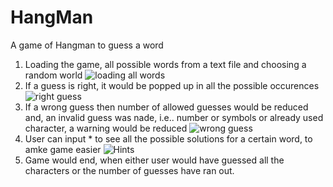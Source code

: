 # HangMan
A game of Hangman to guess a word
1. Loading the game, all possible words from a text file and choosing a random world
![loading all words](https://user-images.githubusercontent.com/101165632/188852946-cb5aec4c-47ef-4f93-8bf1-77700c7a3ecc.png)
2. If a guess is right, it would be popped up in all the possible occurences
![right guess](https://user-images.githubusercontent.com/101165632/188853076-58a1c835-c8c8-4448-ae03-49de9e80440c.png)
3. If a wrong guess then number of allowed guesses would be reduced and, an invalid guess was nade, i.e.. number or symbols or already used character, a warning would be reduced
![wrong guess](https://user-images.githubusercontent.com/101165632/188853371-e24a197f-e120-4955-a59c-9e7ce766a9cf.png)
4. User can input * to see all the possible solutions for a certain word, to amke game easier
![Hints](https://user-images.githubusercontent.com/101165632/188853495-eb579233-f770-4b0c-979a-7ad2a4248901.png)
5. Game would end, when either user would have guessed all the characters or the number of guesses have ran out.
